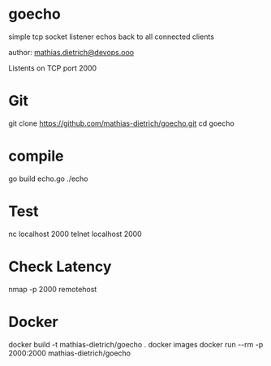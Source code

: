 # goecho
simple tcp socket listener echos back to all connected clients

author: mathias.dietrich@devops.ooo

Listents on TCP  port 2000 


Git
===
git clone https://github.com/mathias-dietrich/goecho.git
cd goecho


compile
=======

go build echo.go
./echo


Test
====

nc localhost 2000
telnet localhost 2000


Check Latency
=============

nmap -p 2000 remotehost


Docker
======
docker build -t mathias-dietrich/goecho .
docker images
docker run --rm -p 2000:2000 mathias-dietrich/goecho

